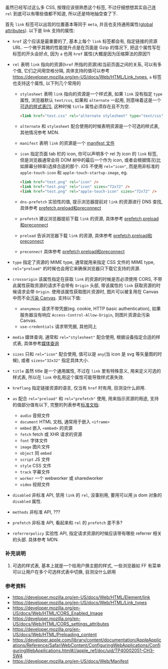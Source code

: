 虽然已经写过这么多 CSS, 按理应该很熟悉这个标签, 不过仔细想想其实自己连 `rel` 到底可以有哪些值都不知道, 所以还是特地抽空查了下.

首先 `link` 标签可以出现的位置基本等同于 `meta`, 并且也支持通用属性([global attributes](https://developer.mozilla.org/en-US/docs/Web/HTML/Global_attributes)). 以下是 link 支持的属性:

* `href` 这个应该是最重要的了, 基本上每个 `link` 标签都会有, 指定链接的资源 URL. 一个微乎其微的性能提升点是在页面是 Gzip 的情况下, 把这个属性写在标签的开头会好点, 因为 `a` 也用 `href` 属性(大概是因为压缩算法的原因?)

* `rel` 表明 `link` 指向的资源(`href` 所指的资源)和当前页面之间的关系, 可以有多个值, 它们之间用空格分隔, 具体支持的值可以参考 https://developer.mozilla.org/en-US/docs/Web/HTML/Link_types, `a` 标签也支持这个属性, 以下列几个常用的

  * `stylesheet` 表明 `link` 指向的资源是一个样式表, 如果 `link` 没有指定 `type` 属性, 浏览器默认 `text/css`, 如果和 `alternate` 一起用, 则意味着这是一个[可选的样式表[1]](https://developer.mozilla.org/en-US/docs/Web/CSS/Alternative_style_sheets), 这种时候 `title` 属性必须存在且不为空.

    ```HTML
    <link href="test.css" rel="alternate stylesheet" type="text/css" title="test"/>
    ```

  * `alternate` 和 `stylesheet` 配合使用的时候表明资源是一个可选的样式表, 其他情况参考 MDN.

  * `manifest` 表明 `link` 的资源是一个 [manifest 文件](https://developer.mozilla.org/en-US/docs/Web/Manifest)

  * `icon` 指定页面 tab 栏的 icon, 你可以声明多个 rel 为 icon 的 `link` 标签, 但是浏览器通常会将 DOM 树中的最后一个作为 icon, 或者会根据情况(比如屏幕分辨率)选择合适的那个. iOS 不使用 `rel="icon"`, 而是用非标准的 `apple-touch-icon` 和 `apple-touch-startup-image`, eg.

    ```HTML
    <link href="test.png" rel="icon" />
    <link href="test.png" rel="icon" sizes="72x72" />
    <link href="test.png" rel="apple-touch-icon" sizes="72x72" />
    ```

  * `dns-prefetch` 实验性的值, 提示浏览器提前对 `link` 的资源进行 DNS 查找, 具体参考 [prefetch,preload和preconnect](./prefetch,preload和preconnect.md)

  * `prefetch` 建议浏览器提前下载 `link` 的资源, 具体参考 [prefetch,preload和preconnect](./prefetch,preload和preconnect.md)

  * `preload` 告诉浏览器下载 `link` 的资源, 具体参考 [prefetch,preload和preconnect](./prefetch,preload和preconnect.md)

  * `preconnect` 具体参考 [prefetch,preload和preconnect](./prefetch,preload和preconnect.md)

* `type` 指定了资源的 MIME type, 通常就用来指定 CSS 文件的 MIME type, `rel="preload"` 的时候也会用它来确保浏览器只下载它支持的资源.

* `crossorigin` 该属性指定在获取 `link` 的资源的时候是否必须使用 CORS, 不带此属性获取资源的请求不会带有 `Origin` 头部, 带该属性的 `link` 获取资源的时候请求会带 `Origin`. 使用该属性获取图片资源时, 图片可以被复用在 Canvas 中而不会[污染 Canvas](https://developer.mozilla.org/en-US/docs/Web/HTML/CORS_Enabled_Image). 支持以下值:

  * `anonymous` 请求不带凭据(eg. cookie, HTTP basic authentication), 如果服务器没有响应 `Access-Control-Allow-Origin`, 则图片资源会污染 Canvas.
  * `use-credentials` 请求带凭据, 其他同上

* `media` 媒体查询, 通常和 `rel="stylesheet"` 配合使用, 根据设备指定合适的样式表, 具体参考[媒体查询](https://developer.mozilla.org/en-US/docs/Web/CSS/Media_Queries/Using_media_queries)

* `sizes` 只和 `rel="icon"` 配合使用, 值可以是 `any`(当 icon 是 svg 等矢量图的时候), 或者 `sizes="32x32"` 指定具体大小.

* `title` 虽然 title 是一个通用属性, 不过在 `link` 里有特殊意义, 用来定义可选的样式表, 所以在 `link` 中乱用这个属性可能导致样式表失效.

* `hreflang` 指定链接资源的语言, 仅当有 `href` 时有用, 目测没什么卵用.

* `as` 配合 `rel="preload"` 和 `rel="prefetch"` 使用, 用来指示资源的用途, 支持的值部分值有以下, 完整的列表参考[标准文档](https://fetch.spec.whatwg.org/#concept-request-destination):

  * `audio` 音频文件
  * `document` HTML 文档, 通常用于嵌入 `<iframe>`
  * `embed` 嵌入 `<embed>` 的资源
  * `fetch` fetch 或 XHR 请求的资源
  * `font` 字体文件
  * `image` 图片文件
  * `object` 同 `embed`
  * `script` JS 文件
  * `style` CSS 文件
  * `track` 字幕文件
  * `worker` 一个 webworker 或 sharedworker
  * `video` 视频文件

* `disabled` 非标准 API, 禁用 `link` 的 `rel`, 没事别用, 要用可以用 js dom 对象的 `disabled` 属性.

* `methods` 非标准 API, ???

* `prefetch` 非标准 API, 看起来和 `rel` 的 `prefetch` 差不多?

* `referrerpolicy` 实验性 API, 指定请求资源的时候应该带有哪些 referrer 相关的头部. 具体参考 MDN.



### 补充说明

1. 可选的样式表, 基本上就是一个给用户换主题的样式, 一些浏览器如 FF 有菜单可以让用户在多个可选样式表中切换, 目测没什么卵用



### 参考资料

* https://developer.mozilla.org/en-US/docs/Web/HTML/Element/link
* https://developer.mozilla.org/en-US/docs/Web/HTML/Link_types
* https://developer.mozilla.org/en-US/docs/Web/HTML/CORS_Enabled_Image
* https://developer.mozilla.org/en-US/docs/Web/HTML/CORS_settings_attributes
* https://developer.mozilla.org/en-US/docs/Web/HTML/Preloading_content
* https://developer.apple.com/library/content/documentation/AppleApplications/Reference/SafariWebContent/ConfiguringWebApplications/ConfiguringWebApplications.html#//apple_ref/doc/uid/TP40002051-CH3-SW4
* https://developer.mozilla.org/en-US/docs/Web/Manifest